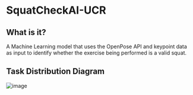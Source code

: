 # SquatCheckAI-UCR

## What is it?

A Machine Learning model that uses the OpenPose API and keypoint data as input to identify whether the exercise being performed is a valid squat.

## Task Distribution Diagram
![image](https://github.com/seanjyi8424/SquatCheckAI-UCR/assets/108261874/442dfe6c-5652-4fa4-8023-69d9d679274f)
